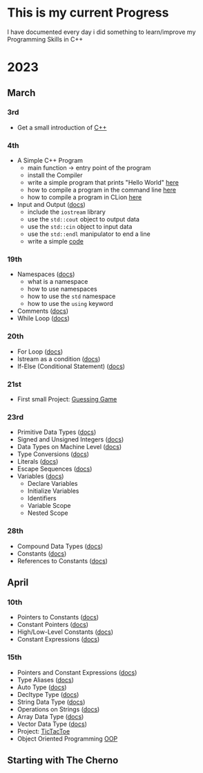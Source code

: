 # This is my current Progress
I have documented every day i did something to learn/improve my Programming Skills in C++

# 2023

## March

### 3rd
- Get a small introduction of [C++](https://github.com/dpfurners/CPP/blob/first/README.md#introduction-to-c)

### 4th
- A Simple C++ Program
  - main function -> entry point of the program
  - install the Compiler
  - write a simple program that prints "Hello World" [here](https://github.com/dpfurners/CPP/blob/first/01_FirstProgram/test.cpp)
  - how to compile a program in the command line [here](https://github.com/dpfurners/CPP/blob/first/README.md#steps-windows-command-prompt)
  - how to compile a program in CLion [here](https://github.com/dpfurners/CPP/blob/first/README.md#steps-clion)
- Input and Output ([docs](https://github.com/dpfurners/CPP/blob/first/02_InputOutput/InputOutput.md))
  - include the `iostream` library
  - use the `std::cout` object to output data
  - use the `std::cin` object to input data
  - use the `std::endl` manipulator to end a line
  - write a simple [code](https://github.com/dpfurners/CPP/blob/first/02_InputOutput/input-output.cpp)

### 19th
- Namespaces ([docs](https://github.com/dpfurners/CPP/blob/first/03_Namespaces/Namespaces.md))
  - what is a namespace
  - how to use namespaces
  - how to use the `std` namespace
  - how to use the `using` keyword
- Comments ([docs](https://github.com/dpfurners/CPP/blob/first/04_Comments/Comments.md))
- While Loop ([docs](https://github.com/dpfurners/CPP/blob/first/05_Loops/Loops.md#while-loop))

### 20th
- For Loop ([docs](https://github.com/dpfurners/CPP/blob/first/05_Loops/Loops.md#for-loop))
- Istream as a condition ([docs](https://github.com/dpfurners/CPP/blob/first/05_Loops/Loops.md#using-istream-as-a-condition))
- If-Else (Conditional Statement) ([docs](https://github.com/dpfurners/CPP/blob/first/06_ConditionalStatements/ConditionalStatements.md#using-istream-as-a-condition))

### 21st
- First small Project: [Guessing Game](https://github.com/dpfurners/CPP/blob/first/00_Projects/00_GuessingGame)

### 23rd
- Primitive Data Types ([docs](https://github.com/dpfurners/CPP/blob/first/07_DataTypes/DataTypes.md#primitive-types))
- Signed and Unsigned Integers ([docs](https://github.com/dpfurners/CPP/blob/first/07_DataTypes/DataTypes.md#signed-and-unsigned-integers))
- Data Types on Machine Level ([docs](https://github.com/dpfurners/CPP/blob/first/07_DataTypes/DataTypes.md#machine-level-representation-data-types))
- Type Conversions ([docs](https://github.com/dpfurners/CPP/blob/first/07_DataTypes/DataTypes.md#type-conversions))
- Literals ([docs](https://github.com/dpfurners/CPP/blob/first/07_DataTypes/DataTypes.md#literals))
- Escape Sequences ([docs](https://github.com/dpfurners/CPP/blob/first/08_EscapeSequences/EscapeSequences.md))
- Variables ([docs](https://github.com/dpfurners/CPP/blob/first/09_Variables/Variables.md))
  - Declare Variables
  - Initialize Variables
  - Identifiers
  - Variable Scope
  - Nested Scope

### 28th
- Compound Data Types ([docs](https://github.com/dpfurners/CPP/blob/first/07_DataTypes/DataTypes.md#compound-data-types))
- Constants ([docs](https://github.com/dpfurners/CPP/blob/first/09_Variables/Variables.md#constants))
- References to Constants ([docs](https://github.com/dpfurners/CPP/blob/first/09_Variables/Variables.md#references-to-constants))

## April

### 10th
- Pointers to Constants ([docs](https://github.com/dpfurners/CPP/blob/first/09_Variables/Variables.md#pointers-to-constants))
- Constant Pointers ([docs](https://github.com/dpfurners/CPP/blob/first/09_Variables/Variables.md#constant-pointers))
- High/Low-Level Constants ([docs](https://github.com/dpfurners/CPP/blob/first/09_Variables/Variables.md#high-level-vs-low-level-constants))
- Constant Expressions ([docs](https://github.com/dpfurners/CPP/blob/first/09_Variables/Variables.md#constant-expressions))

### 15th
- Pointers and Constant Expressions ([docs](https://github.com/dpfurners/CPP/blob/first/09_Variables/Variables.md#pointers-and-constant-expressions))
- Type Aliases ([docs](https://github.com/dpfurners/CPP/blob/first/07_DataTypes/DataTypes.md#type-aliases))
- Auto Type ([docs](https://github.com/dpfurners/CPP/blob/first/07_DataTypes/DataTypes.md#auto-type))
- Decltype Type ([docs](https://github.com/dpfurners/CPP/blob/first/07_DataTypes/DataTypes.md#decltype-type))
- String Data Type ([docs](https://github.com/dpfurners/CPP/blob/first/07_DataTypes/DataTypes.md#string-data-type))
- Operations on Strings ([docs](https://github.com/dpfurners/CPP/blob/first/07_DataTypes/DataTypes.md#operations-on-strings))
- Array Data Type ([docs](https://github.com/dpfurners/CPP/blob/first/07_DataTypes/DataTypes.md#arrays))
- Vector Data Type ([docs](https://github.com/dpfurners/CPP/blob/first/07_DataTypes/DataTypes.md#vector-data-type))
- Project: [TicTacToe](https://github.com/dpfurners/CPP/blob/first/00_Projects/01_TicTacToe)
- Object Oriented Programming [OOP](https://github.com/dpfurners/CPP/blob/first/10_OOP/OOP.md)


## Starting with The Cherno 

